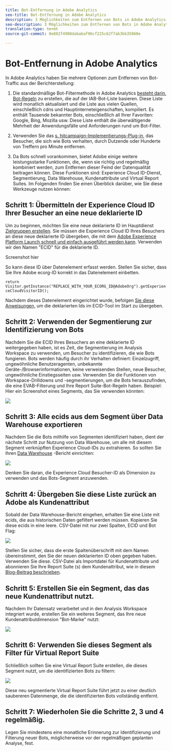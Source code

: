 ```yaml
---
title: Bot-Entfernung in Adobe Analytics
seo-title: Bot-Entfernung in Adobe Analytics
description: 3 Möglichkeiten zum Entfernen von Bots in Adobe Analytics
seo-description: 3 Möglichkeiten zum Entfernen von Bots in Adobe Analytics
translation-type: tm+mt
source-git-commit: 0e882f4908dababaf96cf225c62f7ab3bb35860e

---
```



# Bot-Entfernung in Adobe Analytics

In Adobe Analytics haben Sie mehrere Optionen zum Entfernen von Bot-Traffic aus der Berichterstellung:

1. Die standardmäßige Bot-Filtermethode in Adobe Analytics [besteht darin, Bot-Regeln](/help/admin/admin/bot-removal/bot-rules.md) zu erstellen, die auf der IAB-Bot-Liste basieren. Diese Liste wird monatlich aktualisiert und die Liste aus vielen Quellen, einschließlich cdns und Hauptinterneteigenschaften, kompiliert. Es enthält Tausende bekannter Bots, einschließlich all Ihrer Favoriten: Google, Bing, Mozilla usw. Diese Liste enthält die überwältigende Mehrheit der Anwendungsfälle und Anforderungen rund um Bot-Filter.

1. Verwenden Sie das [s. hitcampaign-Implementierungs-Plug-in](https://docs.adobe.com/content/help/en/analytics/implementation/javascript-implementation/plugins/hitgovernor.html), das Besucher, die sich wie Bots verhalten, durch Dutzende oder Hunderte von Treffern pro Minute entfernen.

1. Da Bots schnell vorankommen, bietet Adobe einige weitere leistungsstarke Funktionen, die, wenn sie richtig und regelmäßig kombiniert werden, zum Entfernen dieser Feind der Datenqualität beitragen können. Diese Funktionen sind: Experience Cloud ID-Dienst, Segmentierung, Data Warehouse, Kundenattribute und Virtual Report Suites. Im Folgenden finden Sie einen Überblick darüber, wie Sie diese Werkzeuge nutzen können:

## Schritt 1: Übermitteln der Experience Cloud ID Ihrer Besucher an eine neue deklarierte ID

Um zu beginnen, möchten Sie eine neue deklarierte ID im Hauptdienst [Zielgruppen erstellen](https://docs.adobe.com/content/help/en/core-services/interface/audiences/audience-library.html). Sie müssen die Experience Cloud ID Ihres Besuchers an diese neue deklarierte ID übergeben, die mit dem [Adobe Experience Platform Launch schnell und einfach ausgeführt werden kann](https://docs.adobe.com/content/help/en/launch/using/implement/solutions/idservice-save.html). Verwenden wir den Namen "ECID" für die deklarierte ID.

Screenshot hier

So kann diese ID über Datenelement erfasst werden. Stellen Sie sicher, dass Sie Ihre Adobe ecorg-ID korrekt in das Datenelement einbetten.

```return Visitor.getInstance("REPLACE_WITH_YOUR_ECORG_ID@AdobeOrg").getExperienceCloudVisitorID();```

Nachdem dieses Datenelement eingerichtet wurde, befolgen [Sie diese Anweisungen,](https://docs.adobe.com/content/help/en/launch/using/implement/solutions/idservice-save.html) um die deklarierten Ids im ECID-Tool im Start zu übergeben.

## Schritt 2: Verwenden der Segmentierung zur Identifizierung von Bots

Nachdem Sie die ECID Ihres Besuchers an eine deklarierte ID weitergegeben haben, ist es Zeit, die Segmentierung im Analysis Workspace zu verwenden, um Besucher zu identifizieren, die wie Bots fungieren. Bots werden häufig durch ihr Verhalten definiert: Einzelzugriff, ungewöhnliche Benutzeragenten, unbekannte Geräte-/Browserinformationen, keine verweisenden Stellen, neue Besucher, ungewöhnliche Einstiegsseiten usw. Verwenden Sie die Funktionen von Workspace-Drilldowns und -segmentierungen, um die Bots herauszufinden, die eine EVAB-Filterung und Ihre Report Suite-Bot-Regeln haben. Beispiel: Hier ein Screenshot eines Segments, das Sie verwenden könnten:

![](assets/bot-filter-seg1.png)

## Schritt 3: Alle ecids aus dem Segment über Data Warehouse exportieren

Nachdem Sie die Bots mithilfe von Segmenten identifiziert haben, dient der nächste Schritt zur Nutzung von Data Warehouse, um alle mit diesem Segment verknüpften Experience Cloud-IDs zu extrahieren. So sollten Sie Ihren [Data Warehouse](https://docs.adobe.com/content/help/en/analytics/export/data-warehouse/data-warehouse.html) -Bericht einrichten:

![](assets/bot-dwh-3.png)

Denken Sie daran, die Experience Cloud Besucher-ID als Dimension zu verwenden und das Bots-Segment anzuwenden.

## Schritt 4: Übergeben Sie diese Liste zurück an Adobe als Kundenattribut

Sobald der Data Warehouse-Bericht eingehen, erhalten Sie eine Liste mit ecids, die aus historischen Daten gefiltert werden müssen. Kopieren Sie diese ecids in eine leere. CSV-Datei mit nur zwei Spalten, ECID und Bot Flag:

![](assets/bot-csv-4.png)

Stellen Sie sicher, dass die erste Spaltenüberschrift mit dem Namen übereinstimmt, den Sie der neuen deklarierten ID oben gegeben haben. Verwenden Sie diese. CSV-Datei als Importdatei für Kundenattribute und abonnieren Sie Ihre Report Suite (s) dem Kundenattribut, wie in diesem [Blog-Beitrag beschrieben](https://theblog.adobe.com/link-digital-behavior-customers).

## Schritt 5: Erstellen Sie ein Segment, das das neue Kundenattribut nutzt.

Nachdem Ihr Datensatz verarbeitet und in den Analysis Workspace integriert wurde, erstellen Sie ein weiteres Segment, das Ihre neue Kundenattributdimension "Bot-Marke" nutzt:

![](assets/bot-filter-seg2.png)

## Schritt 6: Verwenden Sie dieses Segment als Filter für Virtual Report Suite

Schließlich sollten Sie eine Virtual Report Suite erstellen, die dieses Segment nutzt, um die identifizierten Bots zu filtern:

![](assets/bot-vrs.png)

Diese neu segmentierte Virtual Report Suite führt jetzt zu einer deutlich saubereren Datenmenge, die die identifizierten Bots vollständig entfernt.

## Schritt 7: Wiederholen Sie die Schritte 2, 3 und 4 regelmäßig.

Legen Sie mindestens eine monatliche Erinnerung zur Identifizierung und Filterung neuer Bots, möglicherweise vor der regelmäßigen geplanten Analyse, fest.

